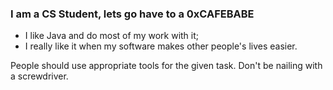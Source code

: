 ### I am a CS Student, lets go have to a 0xCAFEBABE

*  I like Java and do most of my work with it;
*  I really like it when my software makes other people's lives easier.

People should use appropriate tools for the given task. Don't be nailing with a screwdriver.
